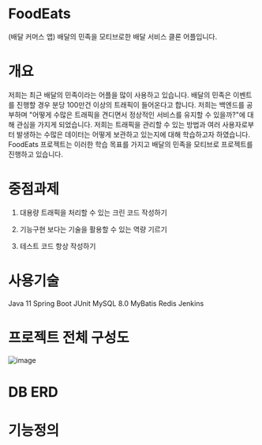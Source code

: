 # FoodEats
(배달 커머스 앱) 배달의 민족을 모티브로한 배달 서비스 클론 어플입니다.


# 개요
저희는 최근 배달의 민족이라는 어플을 많이 사용하고 있습니다. 배달의 민족은 이벤트를 진행할 경우 분당 100만건 이상의 트래픽이 들어온다고 합니다. 저희는 백엔드를 공부하며 "어떻게 수많은 트래픽을 견디면서 정상적인 서비스를 유지할 수 있을까?"에 대해 관심을 가지게 되었습니다. 저희는 트래픽을 관리할 수 있는 방법과 여러 사용자로부터 발생하는 수많은 데이터는 어떻게 보관하고 있는지에 대해 학습하고자 하였습니다. FoodEats 프로젝트는 이러한 학습 목표를 가지고 배달의 민족을 모티브로 프로젝트를 진행하고 있습니다.

# 중점과제
1. 대용량 트래픽을 처리할 수 있는 크린 코드 작성하기

2. 기능구현 보다는 기술을 활용할 수 있는 역량 기르기

3. 테스트 코드 항상 작성하기


# 사용기술
Java 11
Spring Boot
JUnit
MySQL 8.0
MyBatis
Redis
Jenkins


# 프로젝트 전체 구성도
![image](https://user-images.githubusercontent.com/83272619/122491715-76c33400-d01f-11eb-8e15-741439787008.png)


# DB ERD


# 기능정의

